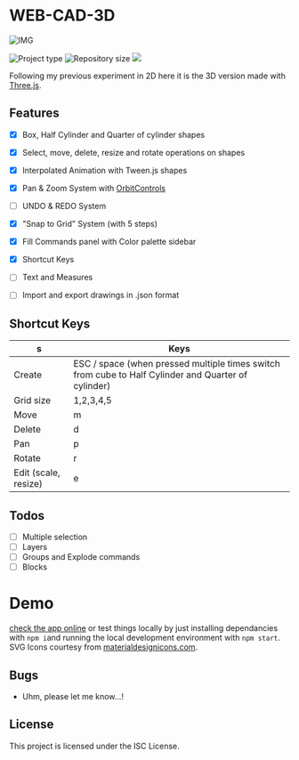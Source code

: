 # WEB-CAD-3D

![IMG](docs/webcad.gif)

![](https://img.shields.io/badge/type-JS_Library-brightgreen.svg "Project type")
![](https://img.shields.io/github/repo-size/LorenzoCorbella74/my-web-cad3D "Repository size")
![](https://img.shields.io/github/package-json/v/LorenzoCorbella74/my-web-cad3Dd)

Following my previous experiment in 2D here it is the 3D version made with [Three.js](https://threejs.org).

## Features
- [x] Box, Half Cylinder and Quarter of cylinder shapes 
- [x] Select, move, delete, resize and rotate operations on shapes
- [x] Interpolated Animation with Tween.js shapes
- [x] Pan & Zoom System with [OrbitControls](https://threejs.org/docs/#examples/en/controls/OrbitControls)
- [ ] UNDO & REDO System
- [x] "Snap to Grid" System (with 5 steps)
- [x] Fill Commands panel with Color palette sidebar
- [x] Shortcut Keys
- [ ] Text and Measures 
- [ ] Import and export drawings in .json format


## Shortcut Keys
| s                      | Keys                                                                          |
|------------------------|-------------------------------------------------------------------------------|
| Create                 | ESC / space    (when pressed multiple times switch from cube to Half Cylinder and Quarter of cylinder)                                                                   |
| Grid size                   | 1,2,3,4,5                                                                             |
| Move                   | m                                                                             |
| Delete                 | d                                                                             |
| Pan                    | p                                                                             |
| Rotate                 | r                                                                             |
| Edit \(scale, resize\) | e                                                                             |


## Todos
- [ ] Multiple selection
- [ ] Layers
- [ ] Groups and Explode commands
- [ ] Blocks

# Demo
[check the app online](https://web-cad3d-2020.netlify.app/) or test things locally by just installing dependancies with `npm i`and running the local development environment with `npm start`.  SVG Icons courtesy from [materialdesignicons.com](https://materialdesignicons.com/).

## Bugs
- Uhm, please let me know...!

## License
This project is licensed under the ISC License.